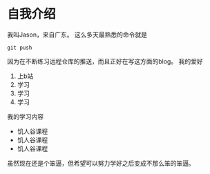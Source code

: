 # 自我介绍
我叫Jason，来自广东。
这么多天最熟悉的命令就是

```
git push
```

因为在不断练习远程仓库的推送，而且正好在写这方面的blog。
我的爱好

1. 上b站
2. 学习
3. 学习
4. 学习

我的学习内容

* 饥人谷课程
* 饥人谷课程
* 饥人谷课程


虽然现在还是个笨逼，但希望可以努力学好之后变成不那么笨的笨逼。

